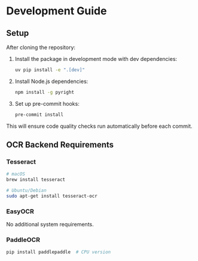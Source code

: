 # Development Guide

## Setup

After cloning the repository:

1. Install the package in development mode with dev dependencies:
   ```bash
   uv pip install -e ".[dev]"
   ```

2. Install Node.js dependencies:
   ```bash
   npm install -g pyright
   ```

3. Set up pre-commit hooks:
   ```bash
   pre-commit install
   ```

This will ensure code quality checks run automatically before each commit.

## OCR Backend Requirements

### Tesseract
```bash
# macOS
brew install tesseract

# Ubuntu/Debian
sudo apt-get install tesseract-ocr
```

### EasyOCR
No additional system requirements.

### PaddleOCR
```bash
pip install paddlepaddle  # CPU version
```
